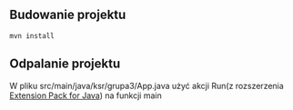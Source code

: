 ## Budowanie projektu
    mvn install

## Odpalanie projektu
W pliku src/main/java/ksr/grupa3/App.java użyć akcji Run(z rozszerzenia [Extension Pack for Java](https://marketplace.visualstudio.com/items?itemName=vscjava.vscode-java-pack)) na funkcji main